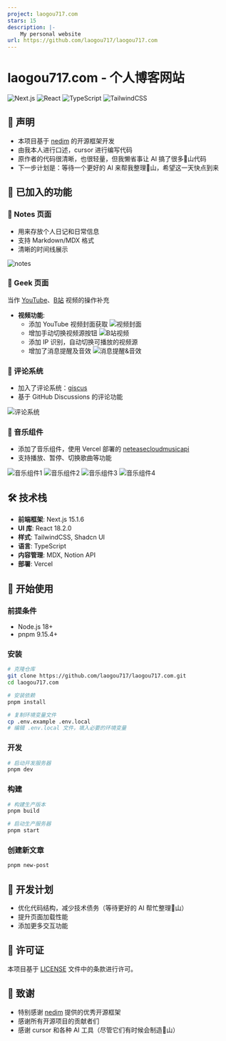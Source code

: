 ```yaml
---
project: laogou717.com
stars: 15
description: |-
    My personal website
url: https://github.com/laogou717/laogou717.com
---
```


# laogou717.com - 个人博客网站

![Next.js](https://img.shields.io/badge/Next.js-15.1.6-black)
![React](https://img.shields.io/badge/React-18.2.0-blue)
![TypeScript](https://img.shields.io/badge/TypeScript-5.3.3-blue)
![TailwindCSS](https://img.shields.io/badge/TailwindCSS-3.4.1-38B2AC)

## 📢 声明

- 本项目基于 [nedim](https://github.com/needim) 的开源框架开发
- 由我本人进行口述，cursor 进行编写代码
- 原作者的代码很清晰，也很轻量，但我懒省事让 AI 搞了很多💩山代码
- 下一步计划是：等待一个更好的 AI 来帮我整理💩山，希望这一天快点到来

## 🚀 已加入的功能

### 📝 Notes 页面
- 用来存放个人日记和日常信息
- 支持 Markdown/MDX 格式
- 清晰的时间线展示

![notes](https://github.com/user-attachments/assets/bdf7593a-7d63-46fd-af09-bb6ce093bc6a)

### 🔧 Geek 页面
当作 [YouTube](https://www.youtube.com/@shenfanlaogou)、[B站](https://space.bilibili.com/46377861) 视频的操作补充

- **视频功能**:
  - 添加 YouTube 视频封面获取
    ![视频封面](https://github.com/user-attachments/assets/0d3cf32e-76c8-49c8-a022-e11339034937)
  - 增加手动切换视频源按钮
    ![B站视频](https://github.com/user-attachments/assets/25540c1e-c76d-4dcb-bdfc-1210f3ba7cdb)
  - 添加 IP 识别，自动切换可播放的视频源
  - 增加了消息提醒及音效
    ![消息提醒&音效](https://github.com/user-attachments/assets/679ee16c-f50a-4083-b549-8a0d79b47d3b)

### 💬 评论系统
- 加入了评论系统：[giscus](https://giscus.app)
- 基于 GitHub Discussions 的评论功能

![评论系统](https://github.com/user-attachments/assets/00290592-67cb-4c73-b75d-367d42a0c6fa)

### 🎵 音乐组件
- 添加了音乐组件，使用 Vercel 部署的 [neteasecloudmusicapi](https://gitlab.com/Binaryify/neteasecloudmusicapi)
- 支持播放、暂停、切换歌曲等功能

![音乐组件1](https://github.com/user-attachments/assets/bdf0795d-af98-45be-ac30-75172a98d430) ![音乐组件2](https://github.com/user-attachments/assets/052bfdc3-5e9b-4a7c-b8a6-5b99fcd4697a)
![音乐组件3](https://github.com/user-attachments/assets/d3cc1c72-3a3c-44df-a591-a90e0e152e1f) ![音乐组件4](https://github.com/user-attachments/assets/55a96341-11eb-4d2e-bab1-5a00e18bda60)

## 🛠️ 技术栈

- **前端框架**: Next.js 15.1.6
- **UI 库**: React 18.2.0
- **样式**: TailwindCSS, Shadcn UI
- **语言**: TypeScript
- **内容管理**: MDX, Notion API
- **部署**: Vercel

## 🚦 开始使用

### 前提条件
- Node.js 18+
- pnpm 9.15.4+

### 安装
```bash
# 克隆仓库
git clone https://github.com/laogou717/laogou717.com.git
cd laogou717.com

# 安装依赖
pnpm install

# 复制环境变量文件
cp .env.example .env.local
# 编辑 .env.local 文件，填入必要的环境变量
```

### 开发
```bash
# 启动开发服务器
pnpm dev
```

### 构建
```bash
# 构建生产版本
pnpm build

# 启动生产服务器
pnpm start
```

### 创建新文章
```bash
pnpm new-post
```

## 📝 开发计划
- 优化代码结构，减少技术债务（等待更好的 AI 帮忙整理💩山）
- 提升页面加载性能
- 添加更多交互功能

## 📄 许可证
本项目基于 [LICENSE](./LICENSE) 文件中的条款进行许可。

## 🙏 致谢
- 特别感谢 [nedim](https://github.com/needim) 提供的优秀开源框架
- 感谢所有开源项目的贡献者们
- 感谢 cursor 和各种 AI 工具（尽管它们有时候会制造💩山）

  

